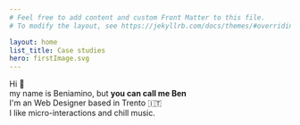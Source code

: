 ```yaml
---
# Feel free to add content and custom Front Matter to this file.
# To modify the layout, see https://jekyllrb.com/docs/themes/#overriding-theme-defaults

layout: home
list_title: Case studies
hero: firstImage.svg
---
```


Hi 👋 <br>
my name is Beniamino, but **you can call me Ben** <br>
I'm an Web Designer based in Trento 🇮🇹<br>
I like micro-interactions and chill music. <br>

<!-- I'm a multi disciplinary web designer
with a passion for micro-interactions and chill music -->